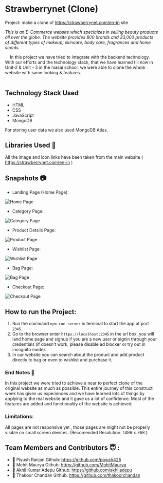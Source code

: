# Strawberrynet (Clone)

Project: make a clone of https://strawberrynet.com/en-in site

_This is an E-Commerce website which speciaizes in selling beauty products all over the globe. The website provides 800 brands and 33,000 products of different types of makeup, skincare, body care, fragrances and home scents._

&nbsp;&nbsp;&nbsp;&#160;In this project we have tried to integrate with the backend technology. With our efforts and the technology stack, that we have learned till now in Unit-2 & Unit - 3 in the masai school, we were able to clone the whole website with same looking & features. <br><br>

## Technology Stack Used

- HTML
- CSS
- JavaScript
- MongoDB

For storing user data we also used MongoDB Atlas.

## Libraries Used 🌟

All the image and icon links have been taken from the main website ( https://strawberrynet.com/en-in )

## Snapshots 📷

- Landing Page (Home Page):

![Home Page](https://user-images.githubusercontent.com/81949743/131253226-bbd5fc26-fcc7-4ce4-a4da-937dc6a2a784.png)

- Category Page:

![Category Page](https://user-images.githubusercontent.com/35700009/129468620-f8ec0d8d-5878-4eb1-adb9-318a0fee9006.png)

- Product Details Page:

![Product Page](https://user-images.githubusercontent.com/35700009/129468634-5a6aaed9-316c-42c3-a2b0-82eec59a20ce.png)

- Wishlist Page:

![Wishlist Page](https://user-images.githubusercontent.com/35700009/129468664-045f9e71-3e68-4002-a2c7-5a895b9b265e.png)

- Bag Page:

![Bag Page](https://user-images.githubusercontent.com/81949743/131253266-a3882ffd-dcbf-4717-b366-b294ba2afe76.png)

- Checkout Page:

![Checkout Page](https://user-images.githubusercontent.com/35700009/129468699-71e1556a-0c7c-48b3-a5cf-42b0135686e1.png)

## How to run the Project:

1. Run the command `npm run server` in terminal to start the app at port `2345`.
2. Go to the browser enter `https://localhost:2345` in the url box, you will land home page and signup if you are a new user or signin through your credentials (if doesn't work, please disable ad blocker or try out in incognito mode).
3. In our website you can search about the product and add product directly to bag or even to wishlist and purchase it.

### End Notes 📑

In this project we were tried to achieve a near to perfect clone of the original website as much as possible. This entire journey of this construct week has given us experiences and we have learned lots of things by applying to the real website and it gave us a lot of confidence. Most of the features are added and functionality of the website is achieved.

### Limitations:

All pages are not responsive yet , those pages are might not be properly visible on small screen devices.
(Recomended Resolution: 1496 x 768 )

## Team Members and Contributors 😇 :

- 👤  Piyush Ranjan
  Github: https://github.com/piyush425
- 👤 Mohit Maurya
  Github: https://github.com/MohitMaurya
- 👤 Akhil Kumar Adepu 
  Github: https://github.com/akhiladepu 
- 👤 Thakoor Chandan
  Github: https://github.com/thakoorchandan

